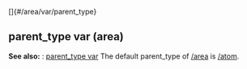 []{#/area/var/parent_type}
## parent_type var (area)
**See also:**
:   [parent_type var](#/datum/var/parent_type)
The default parent_type of [/area](#/area) is [/atom](#/atom).
